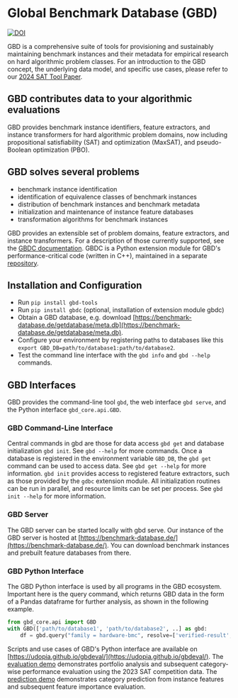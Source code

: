 # Global Benchmark Database (GBD)

[![DOI](https://zenodo.org/badge/141396410.svg)](https://zenodo.org/doi/10.5281/zenodo.10213943)

GBD is a comprehensive suite of tools for provisioning and sustainably maintaining benchmark instances and their metadata for empirical research on hard algorithmic problem classes.
For an introduction to the GBD concept, the underlying data model, and specific use cases, please refer to our [2024 SAT Tool Paper](https://doi.org/10.4230/LIPIcs.SAT.2024.18).

## GBD contributes data to your algorithmic evaluations

GBD provides benchmark instance identifiers, feature extractors, and instance transformers for hard algorithmic problem domains, now including propositional satisfiability (SAT) and optimization (MaxSAT), and pseudo-Boolean optimization (PBO).

## GBD solves several problems

- benchmark instance identification
- identification of equivalence classes of benchmark instances
- distribution of benchmark instances and benchmark metadata
- initialization and maintenance of instance feature databases
- transformation algorithms for benchmark instances

GBD provides an extensible set of problem domains, feature extractors, and instance transformers.
For a description of those currently supported, see the [GBDC documentation](https://udopia.github.io/gbdc/doc/Index.html).
GBDC is a Python extension module for GBD's performance-critical code (written in C++), maintained in a separate [repository](https://github.com/Udopia/gbdc).

## Installation and Configuration

- Run `pip install gbd-tools`
- Run `pip install gbdc` (optional, installation of extension module gbdc)
- Obtain a GBD database, e.g. download [https://benchmark-database.de/getdatabase/meta.db](https://benchmark-database.de/getdatabase/meta.db).
- Configure your environment by registering paths to databases like this `export GBD_DB=path/to/database1:path/to/database2`.
- Test the command line interface with the `gbd info` and `gbd --help` commands.

## GBD Interfaces

GBD provides the command-line tool `gbd`, the web interface `gbd serve`, and the Python interface `gbd_core.api.GBD`.

### GBD Command-Line Interface

Central commands in gbd are those for data access `gbd get` and database initialization `gbd init`.
See `gbd --help` for more commands.
Once a database is registered in the environment variable `GBD_DB`, the `gbd get` command can be used to access data.
See `gbd get --help` for more information.
`gbd init` provides access to registered feature extractors, such as those provided by the `gdbc` extension module.
All initialization routines can be run in parallel, and resource limits can be set per process.
See `gbd init --help` for more information.

### GBD Server

The GBD server can be started locally with gbd serve. Our instance of the GBD server is hosted at [https://benchmark-database.de/](https://benchmark-database.de/).
You can download benchmark instances and prebuilt feature databases from there.

### GBD Python Interface

The GBD Python interface is used by all programs in the GBD ecosystem. Important here is the query command, which returns GBD data in the form of a Pandas dataframe for further analysis, as shown in the following example.

```Python
from gbd_core.api import GBD
with GBD(['path/to/database1', 'path/to/database2', ..] as gbd:
    df = gbd.query("family = hardware-bmc", resolve=['verified-result', 'runtime-kissat'])
```

Scripts and use cases of GBD's Python interface are available on [https://udopia.github.io/gbdeval/](https://udopia.github.io/gbdeval/).
The [evaluation demo](https://udopia.github.io/gbdeval/demo_evaluation.html) demonstrates portfolio analysis and subsequent category-wise performance evaluation using the 2023 SAT competition data.
The [prediction demo](https://udopia.github.io/gbdeval/demo_prediction.html) demonstrates category prediction from instance features and subsequent feature importance evaluation.

